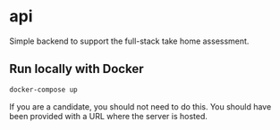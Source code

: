 # api

Simple backend to support the full-stack take home assessment.

## Run locally with Docker

```sh
docker-compose up
```

If you are a candidate, you should not need to do this. You should have been provided with a URL where the server is hosted.
